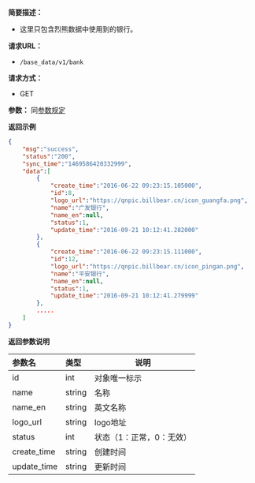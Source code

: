 **简要描述：**

- 这里只包含烈熊数据中使用到的银行。

**请求URL：**
- `/base_data/v1/bank`

**请求方式：**
- GET

**参数：**
同[参数规定](http://doc.liexiong.cc/#/%E6%8E%A5%E5%8F%A3%E8%A7%84%E5%88%99/%E5%8F%82%E6%95%B0%E8%A7%84%E5%AE%9A)

 **返回示例**

```json
{
    "msg":"success",
    "status":"200",
    "sync_time":"1469586420332999",
    "data":[
        {
            "create_time":"2016-06-22 09:23:15.105000",
            "id":8,
            "logo_url":"https://qnpic.billbear.cn/icon_guangfa.png",
            "name":"广发银行",
            "name_en":null,
            "status":1,
            "update_time":"2016-09-21 10:12:41.282000"
        },
        {
            "create_time":"2016-06-22 09:23:15.111000",
            "id":12,
            "logo_url":"https://qnpic.billbear.cn/icon_pingan.png",
            "name":"平安银行",
            "name_en":null,
            "status":1,
            "update_time":"2016-09-21 10:12:41.279999"
        },
        .....
    ]
}
```

 **返回参数说明** 

|参数名|类型|说明|
|:-----  |:-----|-----                           |
|id |int   |对象唯一标示  |
|name |string   |名称  |
|name_en |string   |英文名称  |
|logo_url |string   |logo地址  |
|status|int|状态（1：正常，0：无效）|
|create_time|string|创建时间|
|update_time|string|更新时间|

